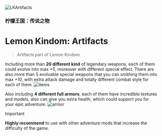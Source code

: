 ![LKArtifacts](https://github.com/Matsulen/LemonKindom-Artifacts/assets/75823097/063a32d7-5fde-4fc2-bd76-2c0feeeabda9)
### 柠檬王国：传说之物
# Lemon Kindom: Artifacts
> Artifacts part of Lemon Kindom.

Including more than **20 different kind** of legendary weapons, each of them could evolve into max *+5*, moreover with
different special effect. There are also more than 5 evolvable special weapons that you can smithing them into max *+10*, with extra
attack damage and totally different combat style for each of them.
![items](https://github.com/Matsulen/LemonKindom-Artifacts/assets/75823097/4cf23907-6a85-4d67-9c03-9ddfa47b6deb)

Also including **4 different full armors**, each of them have incredible textures and models, also can give you extra health, which
could support you for your epic adventure.
![armor](https://github.com/Matsulen/LemonKindom-Artifacts/assets/75823097/a4202136-f67b-4db0-8714-8cf4e5ca3e91)

> [!IMPORTANT]
> **Highly recommend** to use with other adventure mods that increase the difficulty of the game.

